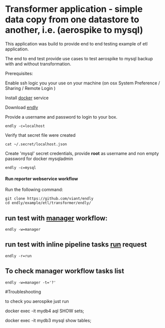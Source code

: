 # Transformer application - simple data copy from one datastore to another, i.e. (aerospike to mysql)

This application was build to provide end to end testing example of etl application.

The end to end test provide use cases to test aerospike to mysql backup with and without transformation.


Prerequisites:

Enable ssh logic you your use on your machine (on osx System Preference / Sharing / Remote Login )
 
Install [docker](https://docs.docker.com/engine/installation/) service

Download [endly](https://github.com/viant/endly/releases/)

Provide a username and password to login to your box.
```text
endly -c=localhost
```
Verify that secret file were created
```text
cat ~/.secret/localhost.json
```

Create 'mysql' secret credentials, provide  **root** as username and non empty password for docker mysqladmin
```text
endly -c=mysql
```



#### Run reporter webservice workflow

Run the following command:

```text
git clone https://github.com/viant/endly
cd endly/example/etl/transformer/endly/
```

## run test with [manager](endly/manager.csv) workflow:
```text
endly -w=manager
```
## run test with inline pipeline tasks [run](endly/run.yaml) request
```text
endly -r=run
```

## To check manager workflow tasks list
```text
endly -w=manager -t='?'
```



#Troubleshooting

to check you aerospike just run

docker exec -it mydb4 aql
SHOW sets;


docker exec -it mydb3 mysql
show tables;


  
